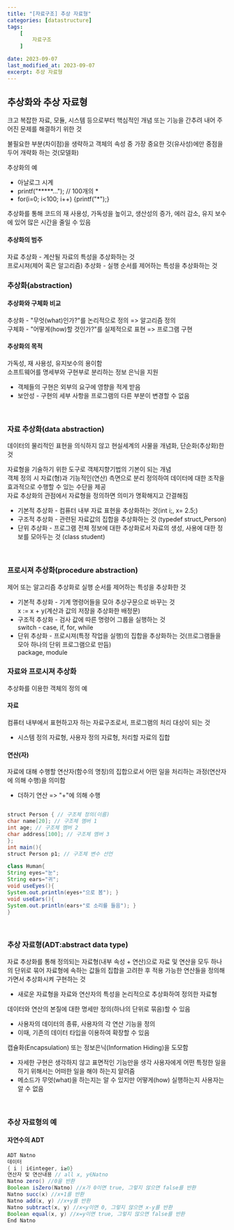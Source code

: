 ```yaml
---
title: "[자료구조] 추상 자료형"
categories: [datastructure]
tags:
    [
        자료구조
    ]

date: 2023-09-07
last_modified_at: 2023-09-07
excerpt: 추상 자료형
---
```


## 추상화와 추상 자료형
크고 복잡한 자료, 모듈, 시스템 등으로부터 핵심적인 개념 또는 기능을 간추려 내어 주어진 문제를 해결하기 위한 것  

불필요한 부분(차이점)을 생략하고 객체의 속성 중 가장 중요한 것(유사성)에만 중점을 두어 개략화 하는 것(모델화)  

추상화의 예  
- 아날로그 시계
- printf("*****..."); // 100개의 *
- for(i=0; i<100; i++) {printf("*");}  

추상화를 통해 코드의 재 사용성, 가독성을 높이고, 생산성의 증가, 에러 감소, 유지 보수에 있어 많은 시간을 줄일 수 있음

#### 추상화의 범주

자료 추상화 - 계산될 자료의 특성을 추상화하는 것  
프로시져(제어 혹은 알고리즘) 추상화 - 실행 순서를 제어하는 특성을 추상화하는 것  

### 추상화(abstraction)
#### 추상화와 구체화 비교

추상화 - "무엇(what)인가?"를 논리적으로 정의 => 알고리즘 정의  
구체화 - "어떻게(how)할 것인가?"를 실제적으로 표현 => 프로그램 구현  

#### 추상화의 목적

가독성, 재 사용성, 유지보수의 용이함  
소프트웨어를 명세부와 구현부로 분리하는 정보 은닉을 지원  
- 객체들의 구현은 외부의 요구에 영향을 적게 받음  
- 보안성 - 구현의 세부 사항을 프로그램의 다른 부분이 변경할 수 없음  
<br/>

### 자료 추상화(data abstraction)

데이터의 물리적인 표현을 의식하지 않고 현실세계의 사물을 개념화, 단순화(추상화)한 것  

자료형을 기술하기 위한 도구로 객체지향기법의 기본이 되는 개념  
객체 정의 시 자료(형)과 기능적인(연산) 측면으로 분리 정의하여 데이터에 대한 조작을 효과적으로 수행할 수 있는 수단을 제공  
자료 추상화의 관점에서 자료형을 정의하면 의미가 명확해지고 간결해짐  

- 기본적 추상화 - 컴퓨터 내부 자료 표현을 추상화하는 것(int i;, x= 2.5;)  
- 구조적 추상화 - 관련된 자료값의 집합을 추상화하는 것 (typedef struct_Person)  
- 단위 추상화 - 프로그램 전체 정보에 대한 추상화로서 자료의 생성, 사용에 대한 정보를 모아두는 것 (class student)  
<br/>

### 프로시져 추상화(procedure abstraction)

제어 또는 알고리즘 추상화로 실행 순서를 제어하는 특성을 추상화한 것  

- 기본적 추상화 - 기계 명령어들을 모아 추상구문으로 바꾸는 것  
    x := x + y(계산과 값의 저장을 추상화한 배정문)  
- 구조적 추상화 - 검사 값에 따른 명령어 그룹을 실행하는 것  
    switch - case, if, for, while  
- 단위 추상화 - 프로시져(특정 작업을 실행)의 집합을 추상화하는 것(프로그램들을 모아 하나의 단위 프로그램으로 만듬)  
    package, module

### 자료와 프로시져 추상화

추상화를 이용한 객체의 정의 예  

#### 자료
컴퓨터 내부에서 표현하고자 하는 자료구조로서, 프로그램의 처리 대상이 되는 것  
- 시스템 정의 자료형, 사용자 정의 자료형, 처리할 자료의 집합  

#### 연산(자)
자료에 대해 수행할 연산자(함수의 명칭)의 집합으로서 어떤 일을 처리하는 과정(연산자에 의해 수행)을 의미함
- 더하기 연산 => "+"에 의해 수행  

```java

struct Person { // 구조체 정의(이름)
char name[20]; // 구조체 멤버 1
int age; // 구조체 멤버 2
char address[100]; // 구조체 멤버 3
};
int main(){
struct Person p1; // 구조체 변수 선언

class Human{
String eyes="눈";
String ears="귀";
void useEyes(){
System.out.println(eyes+"으로 봄"); }
void useEars(){
System.out.println(ears+"로 소리를 들음"); }
}

```
<br/>

### 추상 자료형(ADT:abstract data type)

자료 추상화를 통해 정의되는 자료형(내부 속성 + 연산)으로 자료 및 연산을 모두 하나의 단위로 묶어 자료형에 속하는 값들의 집합을 고려한 후 적용 가능한 연산들을 정의해가면서 추상화시켜 구현하는 것  
- 새로운 자료형을 자료와 연산자의 특성을 논리적으로 추상화하여 정의한 자료형  

데이터와 연산의 본질에 대한 명세만 정의(하나의 단위로 묶음)할 수 있음  
- 사용자의 데이터의 종류, 사용자의 각 연산 기능을 정의  
- 이때, 기존의 데이터 타입을 이용하여 확장할 수 있음  

캡슐화(Encapsulation) 또는 정보은닉(Information Hiding)을 도모함  
- 자세한 구현은 생각하지 않고 표면적인 기능만을 생각 사용자에게 어떤 특정한 일을 하기 위해서는 어떠한 일을 해야 하는지 알려줌  
- 메소드가 무엇(what)을 하는지는 알 수 있지만 어떻게(how) 실행하는지 사용자는 알 수 없음  

<br/>

### 추상 자료형의 예
#### 자연수의 ADT

```java
ADT Natno
데이터
{ i | i∈integer, i≥0}
연산자 및 연산내용 // all x, y∈Natno
Natno zero() //0을 반환
Boolean isZero(Natno) //x가 0이면 true, 그렇지 않으면 false를 반환
Natno succ(x) //x+1를 반환
Natno add(x, y) //x+y를 반환
Natno subtract(x, y) //x<y이면 0, 그렇지 않으면 x-y를 반환
Boolean equal(x, y) //x=y이면 true, 그렇지 않으면 false를 반환
End Natno

```